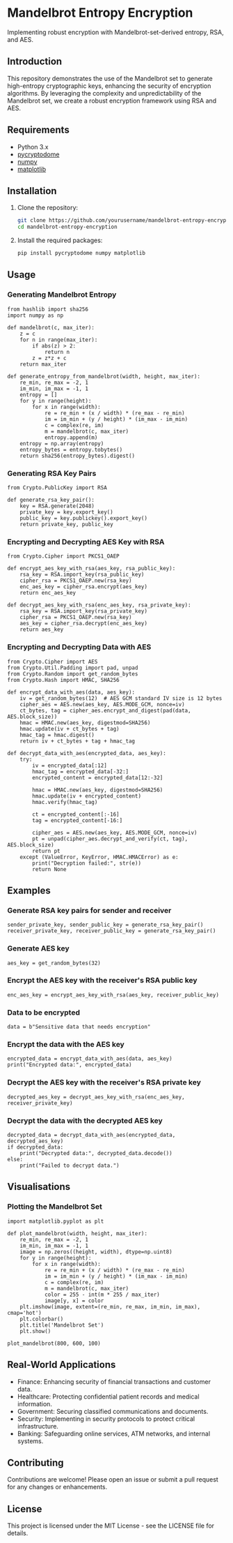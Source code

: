 # Mandelbrot Entropy Encryption

Implementing robust encryption with Mandelbrot-set-derived entropy, RSA, and AES.

## Introduction

This repository demonstrates the use of the Mandelbrot set to generate high-entropy cryptographic keys, enhancing the security of encryption algorithms. By leveraging the complexity and unpredictability of the Mandelbrot set, we create a robust encryption framework using RSA and AES.

## Requirements

- Python 3.x
- [pycryptodome](https://pypi.org/project/pycryptodome/)
- [numpy](https://pypi.org/project/numpy/)
- [matplotlib](https://pypi.org/project/matplotlib/)

## Installation

1. Clone the repository:
    ```bash
    git clone https://github.com/yourusername/mandelbrot-entropy-encryption.git
    cd mandelbrot-entropy-encryption
    ```

2. Install the required packages:
    ```bash
    pip install pycryptodome numpy matplotlib
    ```

## Usage

### Generating Mandelbrot Entropy

```
from hashlib import sha256
import numpy as np

def mandelbrot(c, max_iter):
    z = c
    for n in range(max_iter):
        if abs(z) > 2:
            return n
        z = z*z + c
    return max_iter

def generate_entropy_from_mandelbrot(width, height, max_iter):
    re_min, re_max = -2, 1
    im_min, im_max = -1, 1
    entropy = []
    for y in range(height):
        for x in range(width):
            re = re_min + (x / width) * (re_max - re_min)
            im = im_min + (y / height) * (im_max - im_min)
            c = complex(re, im)
            m = mandelbrot(c, max_iter)
            entropy.append(m)
    entropy = np.array(entropy)
    entropy_bytes = entropy.tobytes()
    return sha256(entropy_bytes).digest()
```
### Generating RSA Key Pairs
```
from Crypto.PublicKey import RSA

def generate_rsa_key_pair():
    key = RSA.generate(2048)
    private_key = key.export_key()
    public_key = key.publickey().export_key()
    return private_key, public_key
```
### Encrypting and Decrypting AES Key with RSA
```
from Crypto.Cipher import PKCS1_OAEP

def encrypt_aes_key_with_rsa(aes_key, rsa_public_key):
    rsa_key = RSA.import_key(rsa_public_key)
    cipher_rsa = PKCS1_OAEP.new(rsa_key)
    enc_aes_key = cipher_rsa.encrypt(aes_key)
    return enc_aes_key

def decrypt_aes_key_with_rsa(enc_aes_key, rsa_private_key):
    rsa_key = RSA.import_key(rsa_private_key)
    cipher_rsa = PKCS1_OAEP.new(rsa_key)
    aes_key = cipher_rsa.decrypt(enc_aes_key)
    return aes_key
```
### Encrypting and Decrypting Data with AES
```
from Crypto.Cipher import AES
from Crypto.Util.Padding import pad, unpad
from Crypto.Random import get_random_bytes
from Crypto.Hash import HMAC, SHA256

def encrypt_data_with_aes(data, aes_key):
    iv = get_random_bytes(12)  # AES GCM standard IV size is 12 bytes
    cipher_aes = AES.new(aes_key, AES.MODE_GCM, nonce=iv)
    ct_bytes, tag = cipher_aes.encrypt_and_digest(pad(data, AES.block_size))
    hmac = HMAC.new(aes_key, digestmod=SHA256)
    hmac.update(iv + ct_bytes + tag)
    hmac_tag = hmac.digest()
    return iv + ct_bytes + tag + hmac_tag

def decrypt_data_with_aes(encrypted_data, aes_key):
    try:
        iv = encrypted_data[:12]
        hmac_tag = encrypted_data[-32:]
        encrypted_content = encrypted_data[12:-32]
        
        hmac = HMAC.new(aes_key, digestmod=SHA256)
        hmac.update(iv + encrypted_content)
        hmac.verify(hmac_tag)
        
        ct = encrypted_content[:-16]
        tag = encrypted_content[-16:]
        
        cipher_aes = AES.new(aes_key, AES.MODE_GCM, nonce=iv)
        pt = unpad(cipher_aes.decrypt_and_verify(ct, tag), AES.block_size)
        return pt
    except (ValueError, KeyError, HMAC.HMACError) as e:
        print("Decryption failed:", str(e))
        return None
```

## Examples
### Generate RSA key pairs for sender and receiver
```
sender_private_key, sender_public_key = generate_rsa_key_pair()
receiver_private_key, receiver_public_key = generate_rsa_key_pair()
```

### Generate AES key
```
aes_key = get_random_bytes(32)
```

### Encrypt the AES key with the receiver's RSA public key
```
enc_aes_key = encrypt_aes_key_with_rsa(aes_key, receiver_public_key)
```

### Data to be encrypted
```
data = b"Sensitive data that needs encryption"
```

### Encrypt the data with the AES key
```
encrypted_data = encrypt_data_with_aes(data, aes_key)
print("Encrypted data:", encrypted_data)
```

### Decrypt the AES key with the receiver's RSA private key
```
decrypted_aes_key = decrypt_aes_key_with_rsa(enc_aes_key, receiver_private_key)
```

### Decrypt the data with the decrypted AES key
```
decrypted_data = decrypt_data_with_aes(encrypted_data, decrypted_aes_key)
if decrypted_data:
    print("Decrypted data:", decrypted_data.decode())
else:
    print("Failed to decrypt data.")
```
## Visualisations
### Plotting the Mandelbrot Set
```
import matplotlib.pyplot as plt

def plot_mandelbrot(width, height, max_iter):
    re_min, re_max = -2, 1
    im_min, im_max = -1, 1
    image = np.zeros((height, width), dtype=np.uint8)
    for y in range(height):
        for x in range(width):
            re = re_min + (x / width) * (re_max - re_min)
            im = im_min + (y / height) * (im_max - im_min)
            c = complex(re, im)
            m = mandelbrot(c, max_iter)
            color = 255 - int(m * 255 / max_iter)
            image[y, x] = color
    plt.imshow(image, extent=(re_min, re_max, im_min, im_max), cmap='hot')
    plt.colorbar()
    plt.title('Mandelbrot Set')
    plt.show()

plot_mandelbrot(800, 600, 100)
```

## Real-World Applications
- Finance: Enhancing security of financial transactions and customer data.
- Healthcare: Protecting confidential patient records and medical information.
- Government: Securing classified communications and documents.
- Security: Implementing in security protocols to protect critical infrastructure.
- Banking: Safeguarding online services, ATM networks, and internal systems.

## Contributing
Contributions are welcome! Please open an issue or submit a pull request for any changes or enhancements.

## License
This project is licensed under the MIT License - see the LICENSE file for details.
